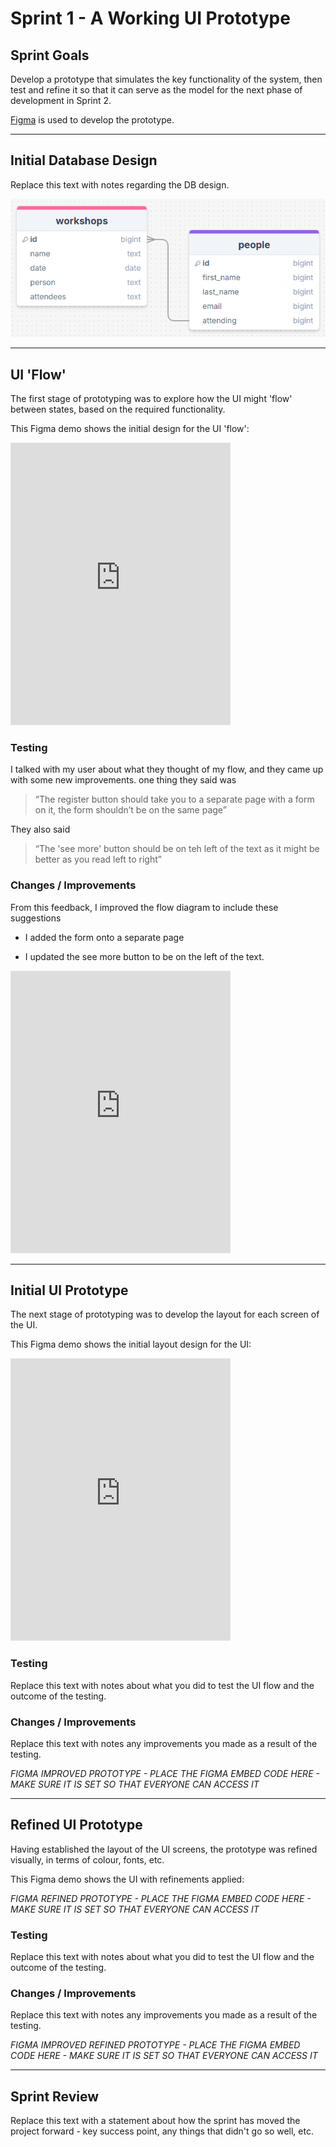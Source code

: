 # Sprint 1 - A Working UI Prototype


## Sprint Goals

Develop a prototype that simulates the key functionality of the system, then test and refine it so that it can serve as the model for the next phase of development in Sprint 2.

[Figma](https://www.figma.com/) is used to develop the prototype.


---

## Initial Database Design

Replace this text with notes regarding the DB design.

![SCREENSHOT OF DB DESIGN](screenshots/db1.png)


---

## UI 'Flow'

The first stage of prototyping was to explore how the UI might 'flow' between states, based on the required functionality.

This Figma demo shows the initial design for the UI 'flow':

<iframe style="border: 1px solid rgba(0, 0, 0, 0.1);" width="350" height="450" src=https://www.figma.com/proto/651HVDrM6SQ1mM6cJqOV0h/register-flow-v1?node-id=0-1&t=FQmPMMEXUKwYsxWB-1 allowfullscreen></iframe>


### Testing

I talked with my user about what they thought of my flow, and they came up with some new improvements. 
one thing they said was

 > “The register button should take you to a separate page with a form on it, the form shouldn’t be on the same page” 

They also said

 > “The 'see more' button should be on teh left of the text as it might be better as you read left to right” 

 

### Changes / Improvements

From this feedback, I improved the flow diagram to include these suggestions

 - I added the form onto a separate page

 - I updated the see more button to be on the left of the text.

<iframe style="border: 1px solid rgba(0, 0, 0, 0.1);" width="350" height="450" src=https://www.figma.com/proto/tBsYkE4qc6i5L7hpU1Zt97/register-flow-v2?node-id=0-1&t=FQmPMMEXUKwYsxWB-1 allowfullscreen></iframe>


---

## Initial UI Prototype

The next stage of prototyping was to develop the layout for each screen of the UI.

This Figma demo shows the initial layout design for the UI:

<iframe style="border: 1px solid rgba(0, 0, 0, 0.1);" width="350" height="450" src=https://www.figma.com/proto/xlsqzs1iacjcFQuFXL9fvt/register-design-v1?node-id=0-1&t=FQmPMMEXUKwYsxWB-1 allowfullscreen></iframe>

### Testing

Replace this text with notes about what you did to test the UI flow and the outcome of the testing.

### Changes / Improvements

Replace this text with notes any improvements you made as a result of the testing.

*FIGMA IMPROVED PROTOTYPE - PLACE THE FIGMA EMBED CODE HERE - MAKE SURE IT IS SET SO THAT EVERYONE CAN ACCESS IT*


---

## Refined UI Prototype

Having established the layout of the UI screens, the prototype was refined visually, in terms of colour, fonts, etc.

This Figma demo shows the UI with refinements applied:

*FIGMA REFINED PROTOTYPE - PLACE THE FIGMA EMBED CODE HERE - MAKE SURE IT IS SET SO THAT EVERYONE CAN ACCESS IT*

### Testing

Replace this text with notes about what you did to test the UI flow and the outcome of the testing.

### Changes / Improvements

Replace this text with notes any improvements you made as a result of the testing.

*FIGMA IMPROVED REFINED PROTOTYPE - PLACE THE FIGMA EMBED CODE HERE - MAKE SURE IT IS SET SO THAT EVERYONE CAN ACCESS IT*


---

## Sprint Review

Replace this text with a statement about how the sprint has moved the project forward - key success point, any things that didn't go so well, etc.

